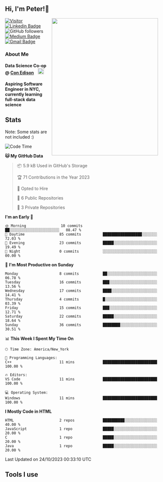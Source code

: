 <h2>Hi, I'm Peter!👋</h2>
<img align='right' src="https://i.pinimg.com/564x/9f/0c/50/9f0c50adeeabe2f0868975a79f18a040.jpg" width="350" height="450">

[![Visitor](https://komarev.com/ghpvc/?username=itspeter&style=flat-square&color=blue)](https://komarev.com/ghpvc/?username=itspeter&style=flat-square&color=blue)
[![Linkedin Badge](https://img.shields.io/badge/-Peter%20Wang-blue?style=flat&logo=Linkedin&logoColor=white&link=https://www.linkedin.com/in/itspeter/)](https://www.linkedin.com/in/itspeter/)
![GitHub followers](https://img.shields.io/github/followers/itspetah?label=Follow&style=social)
[![Medium Badge](https://img.shields.io/badge/-@itspetah-000000?style=flat&labelColor=000000&logo=Medium&link=https://medium.com/@itspetah)](https://medium.com/@itspetah)
[![Gmail Badge](https://img.shields.io/badge/-Peter-c14438?style=flat&logo=Gmail&logoColor=white&link=mailto:itspeterwang3@gmail.com)](mailto:itspeterwang3@gmail.com)

<!--[![Website Badge](https://img.shields.io/badge/-website_url-47CCCC?style=flat&logo=Google-Chrome&logoColor=white&link=website_url)](website_url) -->

### About Me
  <h4>Data Science Co-op @ <a href="https://www.coned.com/">Con Edison</a>
    <img src="https://clipground.com/images/con-edison-logo-8.gif" width="20" style="margin-left: 10px;">
  </h4>
  <h4>Aspiring Software Engineer in NYC, currently learning full-stack data science</h4>

## Stats
<p>Note: Some stats are not included :)</p>

<!--START_SECTION:waka-->
![Code Time](http://img.shields.io/badge/Code%20Time-4%20hrs%2027%20mins-blue)

**🐱 My GitHub Data** 

> 📦 5.9 kB Used in GitHub's Storage 
 > 
> 🏆 71 Contributions in the Year 2023
 > 
> 💼 Opted to Hire
 > 
> 📜 6 Public Repositories 
 > 
> 🔑 3 Private Repositories 
 > 
**I'm an Early 🐤** 

```text
🌞 Morning                10 commits          ██░░░░░░░░░░░░░░░░░░░░░░░   08.47 % 
🌆 Daytime                85 commits          ██████████████████░░░░░░░   72.03 % 
🌃 Evening                23 commits          █████░░░░░░░░░░░░░░░░░░░░   19.49 % 
🌙 Night                  0 commits           ░░░░░░░░░░░░░░░░░░░░░░░░░   00.00 % 
```
📅 **I'm Most Productive on Sunday** 

```text
Monday                   8 commits           ██░░░░░░░░░░░░░░░░░░░░░░░   06.78 % 
Tuesday                  16 commits          ███░░░░░░░░░░░░░░░░░░░░░░   13.56 % 
Wednesday                17 commits          ████░░░░░░░░░░░░░░░░░░░░░   14.41 % 
Thursday                 4 commits           █░░░░░░░░░░░░░░░░░░░░░░░░   03.39 % 
Friday                   15 commits          ███░░░░░░░░░░░░░░░░░░░░░░   12.71 % 
Saturday                 22 commits          █████░░░░░░░░░░░░░░░░░░░░   18.64 % 
Sunday                   36 commits          ████████░░░░░░░░░░░░░░░░░   30.51 % 
```


📊 **This Week I Spent My Time On** 

```text
🕑︎ Time Zone: America/New_York

💬 Programming Languages: 
C++                      11 mins             █████████████████████████   100.00 % 

🔥 Editors: 
VS Code                  11 mins             █████████████████████████   100.00 % 

💻 Operating System: 
Windows                  11 mins             █████████████████████████   100.00 % 
```

**I Mostly Code in HTML** 

```text
HTML                     2 repos             ██████████░░░░░░░░░░░░░░░   40.00 % 
JavaScript               1 repo              █████░░░░░░░░░░░░░░░░░░░░   20.00 % 
C                        1 repo              █████░░░░░░░░░░░░░░░░░░░░   20.00 % 
Java                     1 repo              █████░░░░░░░░░░░░░░░░░░░░   20.00 % 
```




 Last Updated on 24/10/2023 00:33:10 UTC
<!--END_SECTION:waka-->

## Tools I use


<!---
itspetah/itspetah is a ✨ special ✨ repository because its `README.md` (this file) appears on your GitHub profile.
You can click the Preview link to take a look at your changes.
--->
